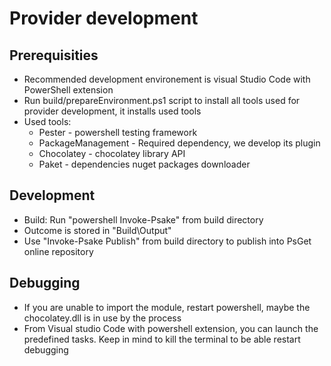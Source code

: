 # Provider development

## Prerequisities

* Recommended development environement is visual Studio Code with PowerShell extension
* Run build/prepareEnvironment.ps1 script to install all tools used for provider development, it installs used tools
* Used tools:
  * Pester - powershell testing framework
  * PackageManagement - Required dependency, we develop its plugin
  * Chocolatey - chocolatey library API
  * Paket - dependencies nuget packages downloader

## Development

* Build: Run "powershell Invoke-Psake" from build directory
* Outcome is stored in "Build\Output"
* Use "Invoke-Psake Publish" from build directory to publish into PsGet online repository

## Debugging

* If you are unable to import the module, restart powershell, maybe the chocolatey.dll is in use by the process
* From Visual studio Code with powershell extension, you can launch the predefined tasks. Keep in mind to kill the terminal to be able restart debugging